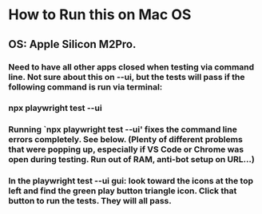 # How to Run this on Mac OS

## OS: Apple Silicon M2Pro. 

### Need to have all other apps closed when testing via command line. Not sure about this on --ui, but the tests will pass if the following command is run via terminal:

### npx playwright test --ui

### Running `npx playwright test --ui' fixes the command line errors completely. See below. (Plenty of different problems that were popping up, especially if VS Code or Chrome was open during testing. Run out of RAM, anti-bot setup on URL...)

### In the playwright test --ui gui: look toward the icons at the top left and find the green play button triangle icon. Click that button to run the tests. They will all pass.

<!--  Something like this will happen if PC runs out of RAM or target URL to scrape limits requests.
  2 failed
    [Microsoft Edge] › scrape.spec.js:13:5 › has Hacker News in title ──────────────────────────────
    [Microsoft Edge] › scrape.spec.js:35:5 › final array has length of 100 ─────────────────────────
  18 passed (18.3s) -->